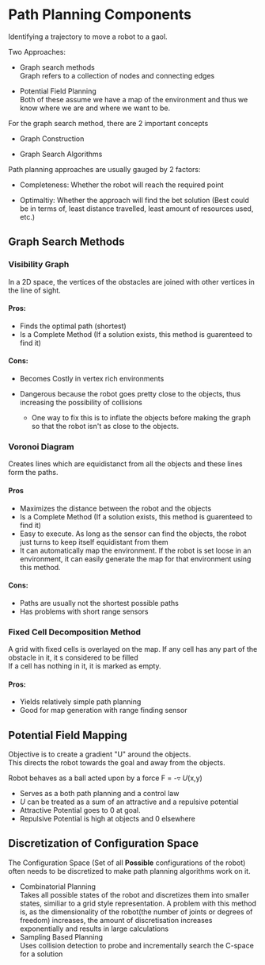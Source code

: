 
# Path Planning Components
Identifying a trajectory to move a robot to a gaol.

Two Approaches:

- Graph search methods  
Graph refers to a collection of nodes and connecting edges  

- Potential Field Planning  
Both of these assume we have a map of the environment and thus we know where we are and where we want to be.

For the graph search method, there are 2 important concepts  

- Graph Construction  

- Graph Search Algorithms  

Path planning approaches are usually gauged by 2 factors:  
- Completeness: Whether the robot will reach the required point  

- Optimaltiy: Whether the approach will find the bet solution (Best could be in terms of, least distance travelled, least amount of resources used, etc.)

## Graph Search Methods

### Visibility Graph

In a 2D space, the vertices of the obstacles are joined with other vertices in the line of sight.  

#### Pros:

- Finds the optimal path (shortest)
- Is a Complete Method (If a solution exists, this method is guarenteed to find it)

#### Cons:

- Becomes Costly in vertex rich environments
- Dangerous because the robot goes pretty close to the objects, thus increasing the possibility of collisions

    -   One way to fix this is to inflate the objects before making the graph so that the robot isn't as close to the objects.

### Voronoi Diagram

Creates lines which are equidistanct from all the objects and these lines form the paths.

#### Pros

- Maximizes the distance between the robot and the objects
- Is a Complete Method (If a solution exists, this method is guarenteed to find it)
- Easy to execute. As long as the sensor can find the objects, the robot just turns to keep itself equidistant from them
- It can automatically map the environment. If the robot is set loose in an environment, it can easily generate the map for that environment using this method. 

#### Cons:

- Paths are usually not the shortest possible paths
- Has problems with short range sensors

### Fixed Cell Decomposition Method

A grid with fixed cells is overlayed on the map. If any cell has any part of the obstacle in it, it s considered to be filled  
If a cell has nothing in it, it is marked as empty.  

#### Pros:

- Yields relatively simple path planning
- Good for map generation with range finding sensor

## Potential Field Mapping  

Objective is to create a gradient "U" around the objects.  
This directs the robot towards the goal and away from the objects.    

Robot behaves as a ball acted upon by a force F = -$\triangledown$ *U*(x,y)

- Serves as a both path planning and a control law
- *U* can be treated as a sum of an attractive and a repulsive potential
- Attractive Potential goes to 0 at goal.
- Repulsive Potential is high at objects and 0 elsewhere


## Discretization of Configuration Space

The Configuration Space (Set of all **Possible** configurations of the robot) often needs to be discretized to make path planning algorithms work on it.
- Combinatorial Planning  
    Takes all possible states of the robot and discretizes them into smaller states, similiar to a grid style representation. A problem with this method is, as the dimensionality of the robot(the number of joints or degrees of freedom) increases, the amount of discretisation increases exponentially and results in large calculations
- Sampling Based Planning  
    Uses collision detection to probe and incrementally search the C-space for a solution
